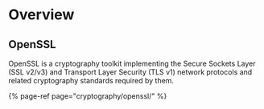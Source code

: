 # Overview

## OpenSSL

OpenSSL is a cryptography toolkit implementing the Secure Sockets Layer \(SSL v2/v3\) and Transport Layer Security \(TLS v1\) network protocols and related cryptography standards required by them.

{% page-ref page="cryptography/openssl/" %}

